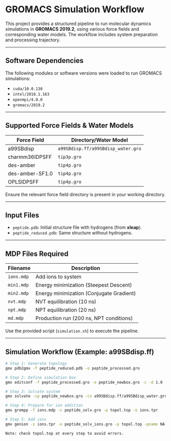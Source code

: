 # GROMACS Simulation Workflow

This project provides a structured pipeline to run molecular dynamics simulations in **GROMACS 2019.2**, using various force fields and corresponding water models. 
The workflow includes system preparation and processing trajectory.

---

## Software Dependencies

The following modules or software versions were loaded to run GROMACS simulations:

- `cuda/10.0.130`
- `intel/2018.1.163`
- `openmpi/4.0.0`
- `gromacs/2019.2`

---

## Supported Force Fields & Water Models

| Force Field        | Directory/Water Model                  |
|--------------------|----------------------------------------|
| a99SBdisp          | `a99SBdisp.ff/a99SBdisp_water.gro`     |
| charmm36IDPSFF     | `tip3p.gro`                            |
| des-amber          | `tip4p.gro`                            |
| des-amber-SF1.0    | `tip4p.gro`                            |
| OPLSIDPSFF         | `tip4p.gro`                            |

Ensure the relevant force field directory is present in your working directory.

---

## Input Files

- `peptide.pdb`: Initial structure file with hydrogens (from **xleap**).
- `peptide_reduced.pdb`: Same structure without hydrogens.

---

## MDP Files Required

| Filename     | Description                                  |
|--------------|----------------------------------------------|
| `ions.mdp`   | Add ions to system                           |
| `min1.mdp`   | Energy minimization (Steepest Descent)       |
| `min2.mdp`   | Energy minimization (Conjugate Gradient)     |
| `nvt.mdp`    | NVT equilibration (10 ns)                    |
| `npt.mdp`    | NPT equilibration (20 ns)                    |
| `md.mdp`     | Production run (200 ns, NPT conditions)      |

Use the provided script (`simulation.sh`) to execute the pipeline.

---

## Simulation Workflow (Example: a99SBdisp.ff)

```bash
# Step 1: Generate topology
gmx pdb2gmx -f peptide_reduced.pdb -o peptide_processed.gro

# Step 2: Define simulation box
gmx editconf -f peptide_processed.gro -o peptide_newbox.gro -c -d 1.0 -bt octahedron

# Step 3: Solvate system
gmx solvate -cp peptide_newbox.gro -cs a99SBdisp.ff/a99SBdisp_water.gro -o peptide_solv.gro -p topol.top

# Step 4: Prepare for ion addition
gmx grompp -f ions.mdp -c peptide_solv.gro -p topol.top -o ions.tpr

# Step 5: Add ions
gmx genion -s ions.tpr -o peptide_solv_ions.gro -p topol.top -pname NA -nname CL -neutral -conc 0.1

Note: check topol.top at every step to avoid errors.



